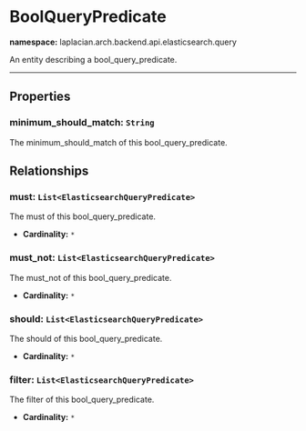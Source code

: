 

# **BoolQueryPredicate**
**namespace:** laplacian.arch.backend.api.elasticsearch.query

An entity describing a bool_query_predicate.



---

## Properties

### minimum_should_match: `String`
The minimum_should_match of this bool_query_predicate.

## Relationships

### must: `List<ElasticsearchQueryPredicate>`
The must of this bool_query_predicate.
- **Cardinality:** `*`

### must_not: `List<ElasticsearchQueryPredicate>`
The must_not of this bool_query_predicate.
- **Cardinality:** `*`

### should: `List<ElasticsearchQueryPredicate>`
The should of this bool_query_predicate.
- **Cardinality:** `*`

### filter: `List<ElasticsearchQueryPredicate>`
The filter of this bool_query_predicate.
- **Cardinality:** `*`
